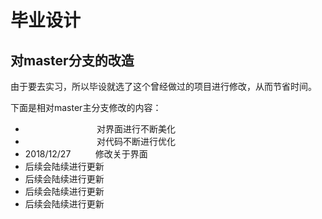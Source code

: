 # 毕业设计 
## 对master分支的改造
 由于要去实习，所以毕设就选了这个曾经做过的项目进行修改，从而节省时间。
 
 
  下面是相对master主分支修改的内容：
 
 
 * &nbsp; &nbsp; &nbsp; &nbsp; &nbsp; &nbsp; &nbsp; &nbsp; &nbsp; &nbsp; &nbsp;&nbsp; &nbsp; &nbsp; &nbsp;  对界面进行不断美化
  * &nbsp; &nbsp; &nbsp; &nbsp; &nbsp; &nbsp; &nbsp; &nbsp; &nbsp; &nbsp; &nbsp;&nbsp; &nbsp; &nbsp; &nbsp;  对代码不断进行优化
 * 2018/12/27&nbsp; &nbsp;&nbsp; &nbsp;&nbsp; &nbsp;   修改关于界面 
 * 后续会陆续进行更新
 * 后续会陆续进行更新
 * 后续会陆续进行更新
 * 后续会陆续进行更新 
